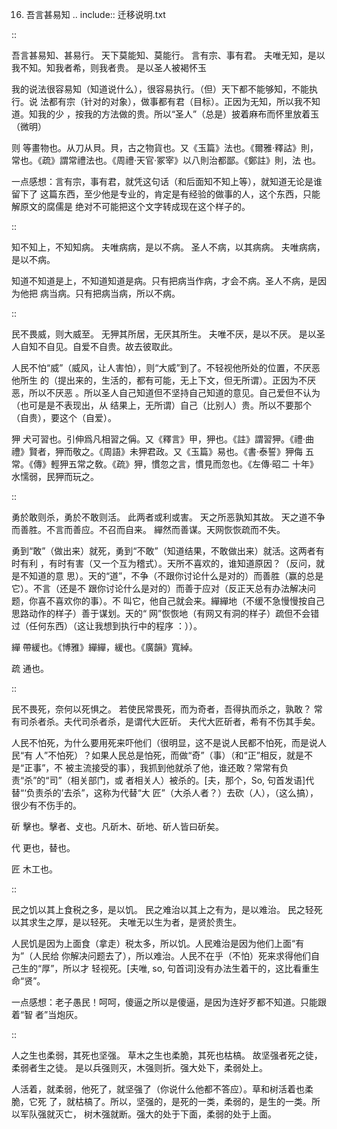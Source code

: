     
16. 吾言甚易知
.. include:: 迁移说明.txt

::

  吾言甚易知、甚易行。
  天下莫能知、莫能行。
  言有宗、事有君。
  夫唯无知，是以我不知。知我者希，则我者贵。
  是以圣人被褐怀玉

我的说法很容易知（知道说什么），很容易执行。（但）天下都不能够知，不能执行。说
法都有宗（针对的对象），做事都有君（目标）。正因为无知，所以我不知道。知我的少
，按我的方法做的贵。所以“圣人”（总是）披着麻布而怀里放着玉（微明）

则
  等畫物也。从刀从貝。貝，古之物貨也。又《玉篇》法也。《爾雅·釋詁》則，
  常也。《疏》謂常禮法也。《周禮·天官·冢宰》以八則治都鄙。《鄭註》則，法
  也。

一点感想：言有宗，事有君，就凭这句话（和后面知不知上等），就知道无论是谁留下了
这篇东西，至少他是专业的，肯定是有经验的做事的人，这个东西，只能解原文的腐儒是
绝对不可能把这个文字转成现在这个样子的。

::

  知不知上，不知知病。
  夫唯病病，是以不病。
  圣人不病，以其病病。
  夫唯病病，是以不病。

知道不知道是上，不知道知道是病。只有把病当作病，才会不病。圣人不病，是因为他把
病当病。只有把病当病，所以不病。

::

  民不畏威，则大威至。
  无狎其所居，无厌其所生。
  夫唯不厌，是以不厌。
  是以圣人自知不自见。自爱不自贵。故去彼取此。

人民不怕“威”（威风，让人害怕），则“大威”到了。不轻视他所处的位置，不厌恶他所生
的（提出来的，生活的，都有可能，无上下文，但无所谓）。正因为不厌恶，所以不厌恶
。所以圣人自己知道但不坚持自己知道的意见。自己爱但不认为（也可是是不表现出，从
结果上，无所谓）自己（比别人）贵。所以不要那个（自贵），要这个（自爱）。

狎
  犬可習也。引伸爲凡相習之偁。又《釋言》甲，狎也。《註》謂習狎。《禮·曲
  禮》賢者，狎而敬之。《周語》未狎君政。又《玉篇》易也。《書·泰誓》狎侮
  五常。《傳》輕狎五常之敎。《疏》狎，慣忽之言，慣見而忽也。《左傳·昭二
  十年》水懦弱，民狎而玩之。

::

  勇於敢则杀，勇於不敢则活。
  此两者或利或害。
  天之所恶孰知其故。
  天之道不争而善胜。不言而善应。不召而自来。
  繟然而善谋。天网恢恢疏而不失。

勇到“敢”（做出来）就死，勇到“不敢”（知道结果，不敢做出来）就活。这两者有时有利
，有时有害（又一个互为稽式）。天所不喜欢的，谁知道原因？（反问，就是不知道的意
思）。天的“道”，不争（不跟你讨论什么是对的）而善胜（赢的总是它）。不言（还是不
跟你讨论什么是对的）而善于应对（反正天总有办法解决问题，你喜不喜欢你的事）。不
叫它，他自己就会来。繟繟地（不缓不急慢慢按自己思路动作的样子）善于谋划。天的“
网”恢恢地（有网又有洞的样子）疏但不会错过（任何东西）（这让我想到执行中的程序
：））。

繟
  帶緩也。《博雅》繟繟，緩也。《廣韻》寬綽。

疏
  通也。

::

  民不畏死，奈何以死惧之。
  若使民常畏死，而为奇者，吾得执而杀之，孰敢？
  常有司杀者杀。夫代司杀者杀，是谓代大匠斫。
  夫代大匠斫者，希有不伤其手矣。

人民不怕死，为什么要用死来吓他们（很明显，这不是说人民都不怕死，而是说人民“有
人”不怕死）？如果人民总是怕死，而做“奇”（事）（和“正”相反，就是不是“正事”，不
被主流接受的事），我抓到他就杀了他，谁还敢？常常有负责“杀”的“司”（相关部门，或
者相关人）被杀的。[夫，那个，So, 句首发语]代替“‘负责杀的’去杀”，这称为代替“大
匠”（大杀人者？）去砍（人），（这么搞），很少有不伤手的。

斫
  擊也。擊者、攴也。凡斫木、斫地、斫人皆曰斫矣。

代
  更也，替也。

匠
  木工也。

::

  民之饥以其上食税之多，是以饥。
  民之难治以其上之有为，是以难治。
  民之轻死以其求生之厚，是以轻死。
  夫唯无以生为者，是贤於贵生。

人民饥是因为上面食（拿走）税太多，所以饥。人民难治是因为他们上面“有为”（人民给
你解决问题去了），所以难治。人民不在乎（不怕）死来求得他们自己生的“厚”，所以才
轻视死。[夫唯, so, 句首词]没有办法生着干的，这比看重生命“贤”。

一点感想：老子愚民！呵呵，傻逼之所以是傻逼，是因为连好歹都不知道。只能跟着“智
者”当炮灰。

::

  人之生也柔弱，其死也坚强。
  草木之生也柔脆，其死也枯槁。
  故坚强者死之徒，柔弱者生之徒。
  是以兵强则灭，木强则折。强大处下，柔弱处上。

人活着，就柔弱，他死了，就坚强了（你说什么他都不答应）。草和树活着也柔脆，它死
了，就枯槁了。所以，坚强的，是死的一类，柔弱的，是生的一类。所以军队强就灭亡，
树木强就断。强大的处于下面，柔弱的处于上面。

